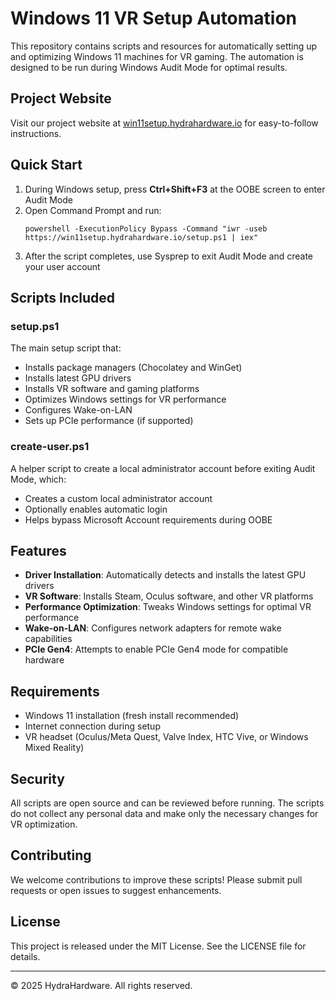 # Windows 11 VR Setup Automation

This repository contains scripts and resources for automatically setting up and optimizing Windows 11 machines for VR gaming. The automation is designed to be run during Windows Audit Mode for optimal results.

## Project Website

Visit our project website at [win11setup.hydrahardware.io](https://win11setup.hydrahardware.io) for easy-to-follow instructions.

## Quick Start

1. During Windows setup, press **Ctrl+Shift+F3** at the OOBE screen to enter Audit Mode
2. Open Command Prompt and run:
   ```
   powershell -ExecutionPolicy Bypass -Command "iwr -useb https://win11setup.hydrahardware.io/setup.ps1 | iex"
   ```
3. After the script completes, use Sysprep to exit Audit Mode and create your user account

## Scripts Included

### setup.ps1

The main setup script that:
- Installs package managers (Chocolatey and WinGet)
- Installs latest GPU drivers
- Installs VR software and gaming platforms
- Optimizes Windows settings for VR performance
- Configures Wake-on-LAN
- Sets up PCIe performance (if supported)

### create-user.ps1

A helper script to create a local administrator account before exiting Audit Mode, which:
- Creates a custom local administrator account
- Optionally enables automatic login
- Helps bypass Microsoft Account requirements during OOBE

## Features

- **Driver Installation**: Automatically detects and installs the latest GPU drivers
- **VR Software**: Installs Steam, Oculus software, and other VR platforms
- **Performance Optimization**: Tweaks Windows settings for optimal VR performance
- **Wake-on-LAN**: Configures network adapters for remote wake capabilities
- **PCIe Gen4**: Attempts to enable PCIe Gen4 mode for compatible hardware

## Requirements

- Windows 11 installation (fresh install recommended)
- Internet connection during setup
- VR headset (Oculus/Meta Quest, Valve Index, HTC Vive, or Windows Mixed Reality)

## Security

All scripts are open source and can be reviewed before running. The scripts do not collect any personal data and make only the necessary changes for VR optimization.

## Contributing

We welcome contributions to improve these scripts! Please submit pull requests or open issues to suggest enhancements.

## License

This project is released under the MIT License. See the LICENSE file for details.

---

© 2025 HydraHardware. All rights reserved.